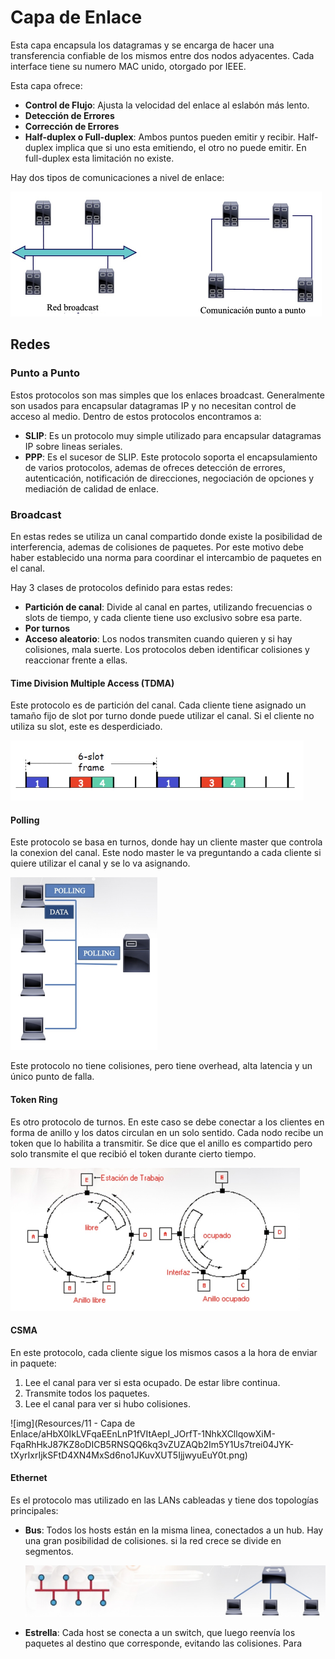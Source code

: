 # Capa de Enlace

Esta capa encapsula los datagramas y se encarga de hacer una transferencia confiable de los mismos entre dos nodos adyacentes. Cada interface tiene su numero MAC unido, otorgado por IEEE.

Esta capa ofrece:

- **Control de Flujo**: Ajusta la velocidad del enlace al eslabón más lento.
- **Detección de Errores**
- **Corrección de Errores**
- **Half-duplex o Full-duplex**: Ambos puntos pueden emitir y recibir. Half-duplex implica que si uno esta emitiendo, el otro no puede emitir. En full-duplex esta limitación no existe.

Hay dos tipos de comunicaciones a nivel de enlace:

<img src="Resources/11 - Capa de Enlace/Screen Shot 2022-04-29 at 16.09.49.jpg" alt="Screen Shot 2022-04-29 at 16.09.49" style="zoom:50%;" />

## Redes

### Punto a Punto

Estos protocolos son mas simples que los enlaces broadcast. Generalmente son usados para encapsular datagramas IP y no necesitan control de acceso al medio. Dentro de estos protocolos encontramos a:

- **SLIP**: Es un protocolo muy simple utilizado para encapsular datagramas IP sobre lineas seriales.
- **PPP**: Es el sucesor de SLIP. Este protocolo soporta el encapsulamiento de varios protocolos, ademas de ofreces detección de errores, autenticación, notificación de direcciones, negociación de opciones y mediación de calidad de enlace.

### Broadcast

En estas redes se utiliza un canal compartido donde existe la posibilidad de interferencia, ademas de colisiones de paquetes. Por este motivo debe haber establecido una norma para coordinar el intercambio de paquetes en el canal.

Hay 3 clases de protocolos definido para estas redes:

- **Partición de canal**: Divide al canal en partes, utilizando frecuencias o slots de tiempo, y cada cliente tiene uso exclusivo sobre esa parte.
- **Por turnos**
- **Acceso aleatorio**: Los nodos transmiten cuando quieren y si hay colisiones, mala suerte. Los protocolos deben identificar colisiones y reaccionar frente a ellas.

#### Time Division Multiple Access (TDMA)

Este protocolo es de partición del canal. Cada cliente tiene asignado un tamaño fijo de slot por turno donde puede utilizar el canal. Si el cliente no utiliza su slot, este es desperdiciado.

<img src="Resources/11 - Capa de Enlace/Screen Shot 2022-05-17 at 19.09.05.jpg" alt="Screen Shot 2022-05-17 at 19.09.05" style="zoom:50%;" />

#### Polling

Este protocolo se basa en turnos, donde hay un cliente master que controla la conexion del canal. Este nodo master le va preguntando a cada cliente si quiere utilizar el canal y se lo va asignando.

<img src="Resources/11 - Capa de Enlace/Screen Shot 2022-05-17 at 19.10.25.jpg" alt="Screen Shot 2022-05-17 at 19.10.25" style="zoom:50%;" />

Este protocolo no tiene colisiones, pero tiene overhead, alta latencia y un único punto de falla.

#### Token Ring

Es otro protocolo de turnos. En este caso se debe conectar a los clientes en forma de anillo y los datos circulan en un solo sentido. Cada nodo recibe un token que lo habilita a transmitir. Se dice que el anillo es compartido pero solo transmite el que recibió el token durante cierto tiempo. 

<img src="Resources/11 - Capa de Enlace/Screen Shot 2022-05-17 at 19.12.30.jpg" alt="Screen Shot 2022-05-17 at 19.12.30" style="zoom:50%;" />

#### CSMA

En este protocolo, cada cliente sigue los mismos casos a la hora de enviar in paquete:

1. Lee el canal para ver si esta ocupado. De estar libre continua.
2. Transmite todos los paquetes.
3. Lee el canal para ver si hubo colisiones.

![img](Resources/11 - Capa de Enlace/aHbX0IkLVFqaEEnLnP1fVItAepI_JOrfT-1NhkXCllqowXiM-FqaRhHkJ87KZ8oDICB5RNSQQ6kq3vZUZAQb2Im5Y1Us7trei04JYK-tXyrIxrIjkSFtD4XN4MxSd6no1JKuvXUT5IjjwyuEuY0t.png)

#### Ethernet

Es el protocolo mas utilizado en las LANs cableadas y tiene dos topologías principales:

- **Bus**: Todos los hosts están en la misma linea, conectados a un hub. Hay una gran posibilidad de colisiones. si la red crece se divide en segmentos.

  <img src="Resources/11 - Capa de Enlace/Screen Shot 2022-05-17 at 19.20.32.jpg" alt="Screen Shot 2022-05-17 at 19.20.32" style="zoom:50%;" />

- **Estrella**: Cada host se conecta a un switch, que luego reenvía los paquetes al destino que corresponde, evitando las colisiones. Para 









